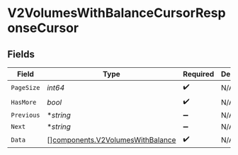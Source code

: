 # V2VolumesWithBalanceCursorResponseCursor


## Fields

| Field                                                                                | Type                                                                                 | Required                                                                             | Description                                                                          | Example                                                                              |
| ------------------------------------------------------------------------------------ | ------------------------------------------------------------------------------------ | ------------------------------------------------------------------------------------ | ------------------------------------------------------------------------------------ | ------------------------------------------------------------------------------------ |
| `PageSize`                                                                           | *int64*                                                                              | :heavy_check_mark:                                                                   | N/A                                                                                  | 15                                                                                   |
| `HasMore`                                                                            | *bool*                                                                               | :heavy_check_mark:                                                                   | N/A                                                                                  | false                                                                                |
| `Previous`                                                                           | **string*                                                                            | :heavy_minus_sign:                                                                   | N/A                                                                                  | YXVsdCBhbmQgYSBtYXhpbXVtIG1heF9yZXN1bHRzLol=                                         |
| `Next`                                                                               | **string*                                                                            | :heavy_minus_sign:                                                                   | N/A                                                                                  |                                                                                      |
| `Data`                                                                               | [][components.V2VolumesWithBalance](../../models/components/v2volumeswithbalance.md) | :heavy_check_mark:                                                                   | N/A                                                                                  |                                                                                      |